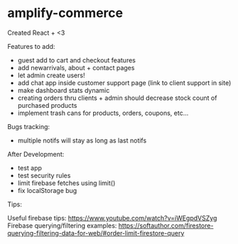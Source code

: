 # amplify-commerce
Created React + <3

Features to add: 
- guest add to cart and checkout features
- add newarrivals, about + contact pages
- let admin create users!
- add chat app inside customer support page (link to client support in site)
- make dashboard stats dynamic
- creating orders thru clients + admin should decrease stock count of purchased products
- implement trash cans for products, orders, coupons, etc...

Bugs tracking:
- multiple notifs will stay as long as last notifs

After Development:
- test app
- test security rules
- limit firebase fetches using limit()
- fix localStorage bug

Tips:

Useful firebase tips: https://www.youtube.com/watch?v=iWEgpdVSZyg
Firebase querying/filtering examples: https://softauthor.com/firestore-querying-filtering-data-for-web/#order-limit-firestore-query